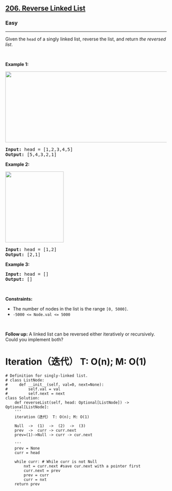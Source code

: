 <h2><a href="https://leetcode.com/problems/reverse-linked-list/">206. Reverse Linked List</a></h2><h3>Easy</h3><hr><div><p>Given the <code>head</code> of a singly linked list, reverse the list, and return <em>the reversed list</em>.</p>

<p>&nbsp;</p>
<p><strong>Example 1:</strong></p>
<img alt="" src="https://assets.leetcode.com/uploads/2021/02/19/rev1ex1.jpg" style="width: 542px; height: 222px;">
<pre><strong>Input:</strong> head = [1,2,3,4,5]
<strong>Output:</strong> [5,4,3,2,1]
</pre>

<p><strong>Example 2:</strong></p>
<img alt="" src="https://assets.leetcode.com/uploads/2021/02/19/rev1ex2.jpg" style="width: 182px; height: 222px;">
<pre><strong>Input:</strong> head = [1,2]
<strong>Output:</strong> [2,1]
</pre>

<p><strong>Example 3:</strong></p>

<pre><strong>Input:</strong> head = []
<strong>Output:</strong> []
</pre>

<p>&nbsp;</p>
<p><strong>Constraints:</strong></p>

<ul>
	<li>The number of nodes in the list is the range <code>[0, 5000]</code>.</li>
	<li><code>-5000 &lt;= Node.val &lt;= 5000</code></li>
</ul>

<p>&nbsp;</p>
<p><strong>Follow up:</strong> A linked list can be reversed either iteratively or recursively. Could you implement both?</p>
</div>

# Iteration（迭代） T: O(n); M: O(1)

	# Definition for singly-linked list.
	# class ListNode:
	#     def __init__(self, val=0, next=None):
	#         self.val = val
	#         self.next = next
	class Solution:
	    def reverseList(self, head: Optional[ListNode]) -> Optional[ListNode]:
		'''
		iteration（迭代） T: O(n); M: O(1)

		Null  ->  (1)  ->  (2)  ->  (3)
		prev  ->  curr -> curr.next
		prev=(1)->Null -> curr -> cur.next

		''' 
		prev = None
		curr = head

		while curr: # While curr is not Null
		    nxt = curr.next #save cur.next with a pointer first
		    curr.next = prev
		    prev = curr
		    curr = nxt
		return prev
